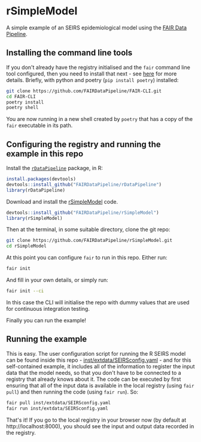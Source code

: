 # rSimpleModel

A simple example of an SEIRS epidemiological model using the [FAIR Data Pipeline](https://fairdatapipeline.github.io).

## Installing the command line tools

If you don't already have the registry initialised and the `fair` command line tool configured, then you need to install that next - see [here](https://github.com/FAIRDataPipeline/FAIR-CLI#installation) for more details. Briefly, with python and poetry (`pip install poetry`) installed:


```sh
git clone https://github.com/FAIRDataPipeline/FAIR-CLI.git
cd FAIR-CLI
poetry install
poetry shell
```

You are now running in a new shell created by `poetry` that has a copy of the `fair` executable in its path.

## Configuring the registry and running the example in this repo

Install the [`rDataPipeline`](https://github.com/FAIRDataPipeline/rDataPipeline) package, in R:

```R
install.packages(devtools)
devtools::install_github("FAIRDataPipeline/rDataPipeline")
library(rDataPipeline)
```

Download and install the [rSimpleModel](https://github.com/FAIRDataPipeline/rSimpleModel) code. 

```R
devtools::install_github("FAIRDataPipeline/rSimpleModel")
library(rSimpleModel)
```

Then at the terminal, in some suitable directory, clone the git repo:

```sh
git clone https://github.com/FAIRDataPipeline/rSimpleModel.git
cd rSimpleModel
```

At this point you can configure `fair` to run in this repo. Either run:

```sh
fair init
```

And fill in your own details, or simply run:

```sh
fair init --ci
```

In this case the CLI will initialise the repo with dummy values that are used for continuous integration testing.

Finally you can run the example!

## Running the example

This is easy. The user configuration script for running the R SEIRS model can be found inside this repo - [inst/extdata/SEIRSconfig.yaml](https://raw.githubusercontent.com/FAIRDataPipeline/rSimpleModel/main/inst/extdata/SEIRSconfig.yaml) - and for this self-contained example, it includes all of the information to register the input data that the model needs, so that you don't have to be connected to a registry that already knows about it. The code can be executed by first ensuring that all of the input data is available in the local registry (using `fair pull`) and then running the code (using `fair run`). So:

```sh
fair pull inst/extdata/SEIRSconfig.yaml
fair run inst/extdata/SEIRSconfig.yaml
```

That's it! If you go to the local registry in your browser now (by default at http://localhost:8000), you should see the input and output data recorded in the registry.
